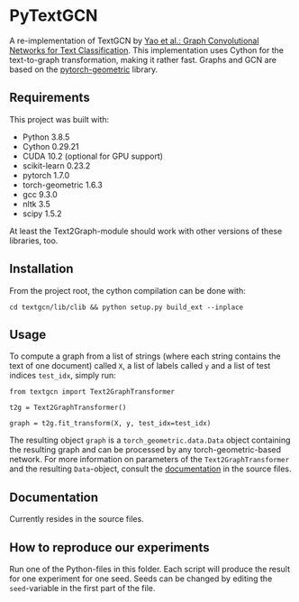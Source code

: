 # PyTextGCN

A re-implementation of TextGCN by [Yao et al.: Graph Convolutional Networks for Text Classification](https://arxiv.org/abs/1809.05679).
This implementation uses Cython for the text-to-graph transformation, making it rather fast.
Graphs and GCN are based on the [pytorch-geometric](https://github.com/rusty1s/pytorch_geometric) library.

## Requirements

This project was built with:

- Python 3.8.5
- Cython 0.29.21
- CUDA 10.2 (optional for GPU support)
- scikit-learn 0.23.2
- pytorch 1.7.0
- torch-geometric 1.6.3
- gcc 9.3.0
- nltk 3.5
- scipy 1.5.2

At least the Text2Graph-module should work with other versions of these libraries, too.

## Installation
From the project root, the cython compilation can be done with:

`cd textgcn/lib/clib && python setup.py build_ext --inplace`

## Usage
To compute a graph from a list of strings (where each string contains the text of one document) called `X`, a list of labels called `y` and a list of test indices `test_idx`, simply run:

`from textgcn import Text2GraphTransformer`

`t2g = Text2GraphTransformer()`

`graph = t2g.fit_transform(X, y, test_idx=test_idx)`

The resulting object `graph` is a `torch_geometric.data.Data` object containing the resulting graph and can be processed by any torch-geometric-based network.
For more information on parameters of the `Text2GraphTransformer` and the resulting `Data`-object, consult the [documentation](textgcn/lib/text2graph.py) in the source files.

## Documentation
Currently resides in the source files.


## How to reproduce our experiments
Run one of the Python-files in this folder. Each script will produce the result for one experiment for one seed. Seeds can be changed by editing the `seed`-variable in the first part of the file.
